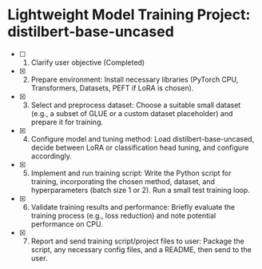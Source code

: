 # Lightweight Model Training Project: distilbert-base-uncased

- [ ] 1. Clarify user objective (Completed)
- [x] 2. Prepare environment: Install necessary libraries (PyTorch CPU, Transformers, Datasets, PEFT if LoRA is chosen).
- [x] 3. Select and preprocess dataset: Choose a suitable small dataset (e.g., a subset of GLUE or a custom dataset placeholder) and prepare it for training.
- [x] 4. Configure model and tuning method: Load distilbert-base-uncased, decide between LoRA or classification head tuning, and configure accordingly.
- [x] 5. Implement and run training script: Write the Python script for training, incorporating the chosen method, dataset, and hyperparameters (batch size 1 or 2). Run a small test training loop.
- [x] 6. Validate training results and performance: Briefly evaluate the training process (e.g., loss reduction) and note potential performance on CPU.
- [x] 7. Report and send training script/project files to user: Package the script, any necessary config files, and a README, then send to the user.
